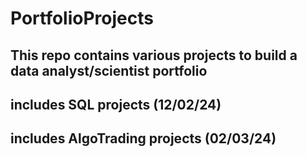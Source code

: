 # PortfolioProjects
## This repo contains various projects to build a data analyst/scientist portfolio
## includes SQL projects (12/02/24)
## includes AlgoTrading projects (02/03/24)
